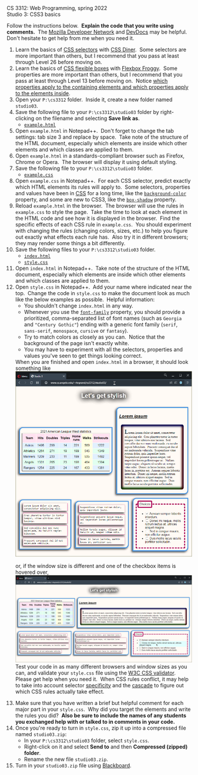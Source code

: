 

<div class="smalltop">CS 3312: Web Programming, spring 2022</div>
<div class="bigtop">Studio 3: CSS3 basics</div>

<p>Follow the instructions below.&nbsp; <strong>Explain the code that you write using comments.</strong>&nbsp; The <a href="https://developer.mozilla.org/en-US/docs/Web">Mozilla Developer Network</a> and
<a href="https://devdocs.io/">DevDocs</a> may be helpful.&nbsp; Don't hesitate to get help from me when you need it.</p>

<ol>
<li>Learn the basics of <a href="https://developer.mozilla.org/en-US/docs/Learn/CSS/Building_blocks/Selectors">CSS selectors</a> with <a href="https://flukeout.github.io/">CSS Diner</a>.&nbsp; Some selectors are more
important than others, but I recommend that you pass at least through Level 26 before moving on.</li>
<li>Learn the basics of <a href="https://developer.mozilla.org/en-US/docs/Web/CSS/CSS_Flexible_Box_Layout/Using_CSS_flexible_boxes">CSS flexible boxes</a> with
<a href="https://flexboxfroggy.com/">Flexbox Froggy</a>.&nbsp; Some properties are more important than others, but I recommend that you pass at least through Level 13 before moving on.&nbsp; Notice
<a href="https://css-tricks.com/snippets/css/a-guide-to-flexbox/">which properties apply to the containing elements and which properties apply to the elements inside</a>.</li>
<li>Open your <code>P:\cs3312</code> folder.&nbsp; Inside it, create a new folder named <code>studio03</code>.</li>
<li>Save the following file to your <code>P:\cs3312\studio03</code> folder by right-clicking on the filename and selecting <strong>Save link as</strong>.
   <ul>
   <li><code><a href="start/example.html">example.html</a></code></li>
   </ul>
</li>
<li>Open <code>example.html</code> in Notepad++.&nbsp; Don't forget to change the tab settings: tab size 3 and replace by space.&nbsp; Take note of the structure of the HTML document, especially which elements are inside
which other elements and which classes are applied to them.</li>
<li>Open <code>example.html</code> in a standards-compliant browser such as Firefox, Chrome or Opera.&nbsp; The browser will display it using default styling.</li>
<li>Save the following file to your <code>P:\cs3312\studio03</code> folder.
   <ul>
   <li><code><a href="start/example.css">example.css</a></code></li>
   </ul>
</li>
<li>Open <code>example.css</code> in Notepad++.&nbsp; For each CSS selector, predict exactly which HTML elements its rules will apply to.&nbsp; Some selectors, properties and values have been in
<a href="https://developer.mozilla.org/en-US/docs/Web/CSS">CSS</a> for a long time, like the <code><a href="https://developer.mozilla.org/en-US/docs/Web/CSS/background-color">background-color</a></code> property, and
some are new to CSS3, like the <code><a href="https://developer.mozilla.org/en-US/docs/Web/CSS/box-shadow">box-shadow</a></code> property.</li>
<li>Reload <code>example.html</code> in the browser.&nbsp; The browser will use the rules in <code>example.css</code> to style the page.&nbsp; Take the time to look at each element in the HTML code and see how it is
displayed in the browser.&nbsp; Find the specific effects of each CSS rule in <code>example.css</code>.&nbsp; You should experiment with changing the rules (changing colors, sizes, etc.) to help you figure out exactly
what effects each rule has.&nbsp; Also try it in different browsers; they may render some things a bit differently.</li>
<li>Save the following files to your <code>P:\cs3312\studio03</code> folder.
   <ul>
   <li><code><a href="start/index.html">index.html</a></code></li>
   <li><code><a href="start/style.css">style.css</a></code></li>
   </ul>
</li>
<li>Open <code>index.html</code> in Notepad++.&nbsp; Take note of the structure of the HTML document, especially which elements are inside which other elements and which classes are applied to them.</li>
<li>Open <code>style.css</code> in Notepad++.&nbsp; Add your name where indicated near the top.&nbsp; Change the code in <code>style.css</code> to make the document look as much like the below examples as possible.&nbsp;
Helpful information:
   <ul>
   <li>You shouldn't change <code>index.html</code> in any way.</li>
   <li>Whenever you use the <code><a href="https://developer.mozilla.org/en-US/docs/Web/CSS/font-family">font-family</a></code> property, you should provide a prioritized, comma-separated list of font names (such as
   <code>Georgia</code> and <code>"Century Gothic"</code>) ending with a generic font family (<code>serif</code>, <code>sans-serif</code>, <code>monospace</code>, <code>cursive</code> or <code>fantasy</code>).</li>
   <li>Try to match colors as closely as you can.&nbsp; Notice that the background of the page isn't exactly white.</li>
   <li>You may have to experiment with all the selectors, properties and values you've seen to get things looking correct.</li>
   </ul>
When you are finished and open <code>index.html</code> in a browser, it should look something like
<img src="../images/4c5aa34093ac12b0614aaff8490cf36b03187e9c2bb1de445a739828993b07f6.png" />  

or, if the window size is different and one of the checkbox items is hovered over,  
<img src="../images/6f4a305e8e6cbd4766bf98e768c00622ff890088a7f1acab0f4365c3424ed853.png">
Test your code in as many different browsers and window sizes as you can, and validate your <code>style.css</code> file using the
<a href="https://jigsaw.w3.org/css-validator/#validate_by_input">W3C CSS validator</a>.&nbsp; Please get help when you need it.&nbsp; When CSS rules conflict, it may help to take into account selector
<a href="https://developer.mozilla.org/en-US/docs/Web/CSS/Specificity">specificity</a> and the <a href="https://developer.mozilla.org/en-US/docs/Web/CSS/Cascade">cascade</a> to figure out which CSS rules actually take
effect.</li>
<li>Make sure that you have written a brief but helpful comment for each major part in your <code>style.css</code>.&nbsp; Why did you target the elements and write the rules you did?&nbsp; <strong>Also be sure to include
the names of any students you exchanged help with or talked to in comments in your code.</strong></li>
<li>Once you're ready to turn in <code>style.css</code>, zip it up into a compressed file named <code>studio03.zip</code>:
   <ul>
   <li>In your <code>P:\cs3312\studio03</code> folder, select <code>style.css</code>.</li>
   <li>Right-click on it and select <strong>Send to</strong> and then <strong>Compressed (zipped) folder</strong>.</li>
   <li>Rename the new file <code>studio03.zip</code>.</li>
   </ul>
</li>
<li>Turn in your <code>studio03.zip</code> file using <a href="https://angelo.blackboard.com/">Blackboard</a>.</li>
</ol>


